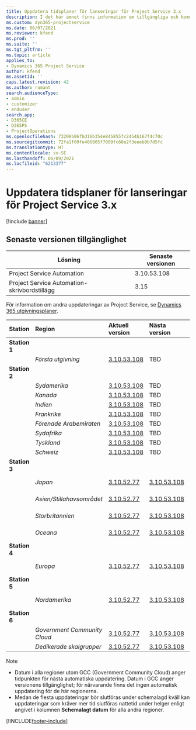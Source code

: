 ```yaml
---
title: Uppdatera tidsplaner för lanseringar för Project Service 3.x
description: I det här ämnet finns information om tillgängliga och kommande versioner av Dynamics 365 Project Service Automation.
ms.custom: dyn365-projectservice
ms.date: 06/07/2021
ms.reviewer: kfend
ms.prod: ''
ms.suite: ''
ms.tgt_pltfrm: ''
ms.topic: article
applies_to:
- Dynamics 365 Project Service
author: kfend
ms.assetid: ''
caps.latest.revision: 42
ms.author: rumant
search.audienceType:
- admin
- customizer
- enduser
search.app:
- D365CE
- D365PS
- ProjectOperations
ms.openlocfilehash: 73208b06fbd16b354e845855fc2454b167f4c70c
ms.sourcegitcommit: 72fa1f09fe406805f7009fc68e2f3eeeb9b7d5fc
ms.translationtype: HT
ms.contentlocale: sv-SE
ms.lasthandoff: 06/09/2021
ms.locfileid: "6213377"
---
```

# <a name="update-release-schedule-for-project-service-3x"></a>Uppdatera tidsplaner för lanseringar för Project Service 3.x

[!include [banner](../includes/psa-now-project-operations.md)]

## <a name="latest-version-availability"></a>Senaste versionen tillgänglighet

| Lösning  | Senaste versionen |
|-------|----|
| Project Service Automation    | 3.10.53.108 |
| Project Service Automation-skrivbordstillägg                | 3.15          |

För information om andra uppdateringar av Project Service, se [Dynamics 365 utgivningsplaner](/dynamics365/release-plans/). 

| Station  | Region | Aktuell version | Nästa version |  Schemalagt datum
| :---   | :---   | :---   | :---   |:---   |         
|<strong>Station 1</strong> | |  |  | |
| | <i>Första utgivning</i> | [3.10.53.108](whats-new-ur-32.md) | TBD | 02 juli 2021
|<strong>Station 2</strong> | |  |  | |
| | <i>Sydamerika</i> | [3.10.53.108](whats-new-ur-32.md) | TBD | 09 juli 2021
| | <i>Kanada</i> | [3.10.53.108](whats-new-ur-32.md) | TBD | 09 juli 2021
| | <i>Indien</i> | [3.10.53.108](whats-new-ur-32.md) | TBD | 09 juli 2021
| | <i>Frankrike</i> | [3.10.53.108](whats-new-ur-32.md) | TBD | 09 juli 2021
| | <i>Förenade Arabemiraten</i> | [3.10.53.108](whats-new-ur-32.md) | TBD | 09 juli 2021
| | <i>Sydafrika</i> | [3.10.53.108](whats-new-ur-32.md) | TBD | 09 juli 2021
| | <i>Tyskland</i> | [3.10.53.108](whats-new-ur-32.md) | TBD | 09 juli 2021
| | <i>Schweiz</i> | [3.10.53.108](whats-new-ur-32.md) | TBD | 09 juli 2021
|<strong>Station 3</strong> | |  |  | |
| | <i>Japan</i> | [3.10.52.77](whats-new-ur-31.md) | [3.10.53.108](whats-new-ur-32.md) | 11 juni 2021
| | <i>Asien/Stillahavsområdet</i> | [3.10.52.77](whats-new-ur-31.md) | [3.10.53.108](whats-new-ur-32.md) | 11 juni 2021
| | <i>Storbritannien</i> | [3.10.52.77](whats-new-ur-31.md) | [3.10.53.108](whats-new-ur-32.md) | 11 juni 2021
| | <i>Oceana</i> | [3.10.52.77](whats-new-ur-31.md) | [3.10.53.108](whats-new-ur-32.md) | 11 juni 2021
|<strong>Station 4</strong> | |  |  | |
| | <i>Europa</i> | [3.10.52.77](whats-new-ur-31.md) | [3.10.53.108](whats-new-ur-32.md) | 18 juni 2021
|<strong>Station 5</strong> | |  |  | |
| | <i>Nordamerika</i> | [3.10.52.77](whats-new-ur-31.md) | [3.10.53.108](whats-new-ur-32.md) | 25 juni 2021
|<strong>Station 6</strong> | |  |  | |
| | <i>Government Community Cloud</i> | [3.10.52.77](whats-new-ur-31.md) | [3.10.53.108](whats-new-ur-32.md) | 25 juni 2021
| | <i>Dedikerade skalgrupper</i> | [3.10.52.77](whats-new-ur-31.md) | [3.10.53.108](whats-new-ur-32.md) | 02 juli 2021

>[!Note]
> - Datum i alla regioner utom GCC (Government Community Cloud) anger tidpunkten för nästa automatiska uppdatering. Datum i GCC anger versionens tillgänglighet; för närvarande finns det ingen automatisk uppdatering för de här regionerna.
> - Medan de flesta uppdateringar bör slutföras under schemalagd kväll kan uppdateringar som kräver mer tid slutföras nattetid under helger enligt angivet i kolumnen **Schemalagt datum** för alla andra regioner.


[!INCLUDE[footer-include](../includes/footer-banner.md)]

